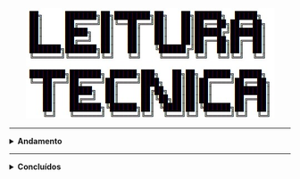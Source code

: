 <div align="Center"> 
<a 
  href="https://github.com/n3ur0cr45h/Livros/blob/main/Leitura.jpg"> <img src="https://raw.githubusercontent.com/n3ur0cr45h/Livros/main/Leitura.jpg" alt="Puppet Image">
</a>
</div>

----

<details>
  <summary><b> Andamento </b></summary>
<div align="Center"> 
<br>

|  ID  | Título                    | Autor                   | URL                                                                                 | 
| ---- | ------------------------- | ------------------------|-------------------------------------------------------------------------------------| 
|  A1  | Computer Networks (6th)   | Andrew Tanenbaum        |<a href="https://www.amazon.com.br/Tribe-Hackers-Cybersecurity-Advice-World-ebook/dp/B0BBH9K1B4/ref=sr_1_1__mk_pt_BR=%C3%85M%C3%85%C5%BD%C3%95%C3%91&s=books&sr=1-1">Amazon</a>    |

</div> 
</details>

----

<details>
  <summary><b> Concluídos </b></summary>
<div align="Center"> 
<br>

|  ID  | Título                    | Autor                   | URL  | 
| ---- | ------------------------- | ------------------------|---------------------------------------------------------| 
| F1   | Tribe of Hackers Cybersecurity Advice from the Best Hackers in the World   | Marcus J. Carey / Jennifer Jin   | <a href="https://www.amazon.com.br/Tribe-Hackers-Cybersecurity-Advice-World-ebook/dp/B0BBH9K1B4/ref=sr_1_1__mk_pt_BR=%C3%85M%C3%85%C5%BD%C3%95%C3%91&s=books&sr=1-1">Amazon</a> |



</div> 
</details>

